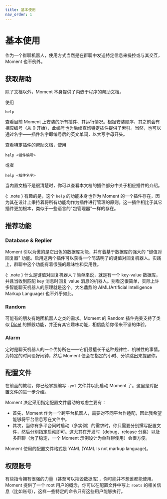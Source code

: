 ```yaml
---
title: 基本使用
nav_order: 1
---
```


# 基本使用
作为一个群聊机器人，使用方式当然是在群聊中发送特定信息来操控或与其交互，Moment 也不例外。



## 获取帮助

除了文档以外，Moment 本身提供了内嵌于程序的帮助文档。

使用

```
help
```

查看目前 Moment 上安装的所有插件、其运行情况。根据安装顺序，其之前会有相应编号（从 0 开始），此编号也为后续查询特定插件提供了索引。当然，也可以通过名字——插件名字即编号后的英文单词，以大写字母开头。

查看特定插件的帮助文档，使用

```
help <插件编号>
```

或者

```
help <插件名字>
```



当内置文档不是很清楚时，你可以查看本文档的插件部分中关于相应插件的介绍。



{: .note }
有趣的是，这个 `help` 的功能本身也作为 Moment 的一个插件存在，因为其在设计上秉持着将所有功能均作为插件进行管理的原则。这一插件相比于其它插件更加根本，类似于一些语言的"包管理器"一样的存在。



## 推荐功能

### Database & Replier

Moment 引以为傲的是它出色的数据库功能，并有着基于数据库的强大的 "键值对回复器" 功能。启用这两个插件可以获得一个简洁明了的键值对回复机器人。实践上，群聊中这个功能有着很强的趣味性和实用性。

{: .note }
什么是键值对回复机器人？简单来说，就是有一个 key-value 数据库，并且当收到匹配 key 消息时回复 value 消息的机器人。别看这很简单，实际上许多智能聊天机器人的原理就是这个。大名鼎鼎的 AIML(Artificial Intelligence Markup Language) 也不外乎如此。

### Random

可能有的朋友有跑团机器人之类的需求。Moment 的 Random 插件完美支持了类似 [Dice!](https://v2docs.kokona.tech/zh/latest/User_Manual.html) 的掷骰功能，并还有其它趣味功能，相信能给你带来不错的体验。

### Alarm

定时是聊天机器人的一个优势所在——它们最擅长干这种规律性、机械性的事情。为特定的时间设好闹钟，然后 Moment 便会在指定的小时、分钟跳出来提醒你。



## 配置文件

在前面的教程，你已经掌握编写 `.yml` 文件并以此启动 Moment 了。这里是对配置文件的进一步介绍。

Moment 决定采用指定配置文件启动的考虑主要有：

- 首先，Moment 作为一个跨平台机器人，需要对不同平台作适配，因此我希望能够将平台信息写在文件中。
- 其次，当你有多平台同时启动（多实例）的需求时，你只需要分别撰写配置文件，然后分别指定启动即可。这尤其在开发时（debug、release 分离）以及多群聊（为了稳定，一个 Moment 示例设计为单群聊使用）会很方便。

Moment 使用的配置文件格式是 YAML (YAML Is not markup language)。



## 权限账号

有些指令拥有很强的力量（甚至可以摧毁数据库），你可能并不想谁都能使用。Moment 提供了一个 root 用户的概念，你可以在配置文件中写上 `roots` 的相关信息（比如账号），这样一些特定的命令只有这些用户能够执行。

